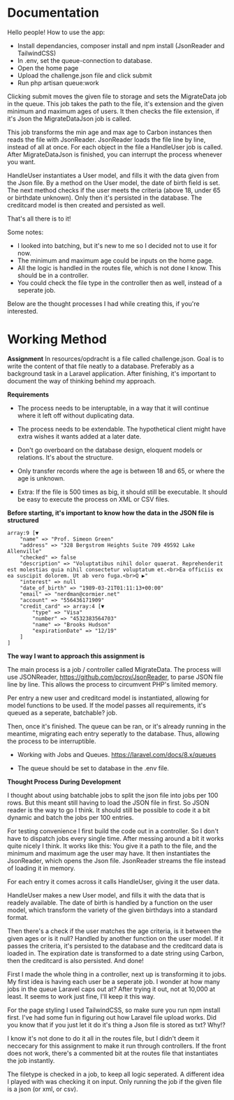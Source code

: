 # Documentation
Hello people! How to use the app:
* Install dependancies, composer install and npm install (JsonReader and TailwindCSS)
* In .env, set the queue-connection to database.
* Open the home page
* Upload the challenge.json file and click submit
* Run php artisan queue:work

Clicking submit moves the given file to storage and sets the MigrateData job in the queue. This job takes the path to the file, it's extension and the given minimum and 
maximum ages of users. It then checks the file extension, if it's Json the MigrateDataJson job is called. 

This job transforms the min age and max age to Carbon instances then reads the file
with JsonReader. JsonReader loads the file line by line, instead of all at once. For each object in the file a HandleUser job is called. After MigrateDataJson is finished, you can interrupt the process whenever you want. 

HandleUser instantiates a User model, and fills it with the data given from the Json file. By a method on the User model, the date of birth field is set. The next method
checks if the user meets the criteria (above 18, under 65 or birthdate unknown). Only
then it's persisted in the database. The creditcard model is then created and persisted as well.

That's all there is to it!

Some notes:
* I looked into batching, but it's new to me so I decided not to use it for now. 
* The minimum and maximum age could be inputs on the home page.
* All the logic is handled in the routes file, which is not done I know. This should be in a controller.
* You could check the file type in the controller then as well, instead of a seperate job.


Below are the thought processes I had while creating this, if you're interested.


# Working Method

**Assignment**
In resources/opdracht is a file called challenge.json. Goal is to write the content of that
file neatly to a database. Preferably as a background task in a Laravel application. After
finishing, it's important to document the way of thinking behind my approach.


**Requirements**
* The process needs to be interuptable, in a way that it will continue where it left off without duplicating data. 
* The process needs to be extendable. The hypothetical client might have extra wishes it wants added at a later date.
* Don't go overboard on the database design, eloquent models or relations. It's about the structure.
* Only transfer records where the age is between 18 and 65, or where the age is unknown.

* Extra: If the file is 500 times as big, it should still be executable. It should be easy to execute the process on XML or CSV files.


**Before starting, it's important to know how the data in the JSON file is structured**
```
array:9 [▼
    "name" => "Prof. Simeon Green"
    "address" => "328 Bergstrom Heights Suite 709 49592 Lake Allenville"
    "checked" => false
    "description" => "Voluptatibus nihil dolor quaerat. Reprehenderit est molestias quia nihil consectetur voluptatum et.<br>Ea officiis ex ea suscipit dolorem. Ut ab vero fuga.<br>Q ▶"
    "interest" => null
    "date_of_birth" => "1989-03-21T01:11:13+00:00"
    "email" => "nerdman@cormier.net"
    "account" => "556436171909"
    "credit_card" => array:4 [▼
        "type" => "Visa"
        "number" => "4532383564703"
        "name" => "Brooks Hudson"
        "expirationDate" => "12/19"
    ]
]
```

**The way I want to approach this assignment is**

The main process is a job / controller called MigrateData. 
The process will use JSONReader, https://github.com/pcrov/JsonReader, to parse JSON file line by line.
This allows the process to circumvent PHP's limited memory.

Per entry a new user and creditcard model is instantiated, allowing for model functions to be used. If the model passes all
requirements, it's queued as a seperate, batchable? job. 

Then, once it's finished. The queue can be ran, or it's already running in the meantime, migrating each entry seperatly to the database.
Thus, allowing the process to be interruptible. 

* Working with Jobs and Queues. https://laravel.com/docs/8.x/queues
- The queue should be set to database in the .env file.


**Thought Process During Development**

I thought about using batchable jobs to split the json file into jobs per 100 rows. But this meant still having to load the JSON file in first. So
JSON reader is the way to go I think. It should still be possible to code it a bit dynamic and batch the jobs per 100 entries.

For testing convenience I first build the code out in a controller. So I don't have to dispatch jobs every single time. After messing around a bit it
works quite nicely I think. It works like this:
You give it a path to the file, and the minimum and maximum age the user may have.
It then instantiates the JsonReader, which opens the Json file.  JsonReader streams the file instead of loading it in memory.

For each entry it comes across it calls HandleUser, giving it the user data.

HandleUser makes a new User model, and fills it with the data that is readely available. The date of birth is handled by a function on the user model, which
transform the variety of the given birthdays into a standard format.

Then there's a check if the user matches the age criteria, is it between the given ages or is it null? Handled by another function on the user model. If it 
passes the criteria, it's persisted to the database and the creditcard data is loaded in. The expiration date is transformed to a date string using Carbon, 
then the creditcard is also persisted. And done!

First I made the whole thing in a controller, next up is transforming it to jobs. My first idea is having each user be a seperate job. I wonder at how many jobs
in the queue Laravel caps out at? After trying it out, not at 10,000 at least. It seems to work just fine, I'll keep it this way.

For the page styling I used TailwindCSS, so make sure you run npm install first. I've had some fun in figuring out how Laravel file upload works. Did you know
that if you just let it do it's thing a Json file is stored as txt? Why!?

I know it's not done to do it all in the routes file, but I didn't deem it neccecary for this assignment to make it run through controllers. If the front does not
work, there's a commented bit at the routes file that instantiates the job instantly.

The  filetype is checked in a job, to keep all logic seperated. A different idea I played with was checking it on input. Only running the job if the given file
is a json (or xml, or csv). 